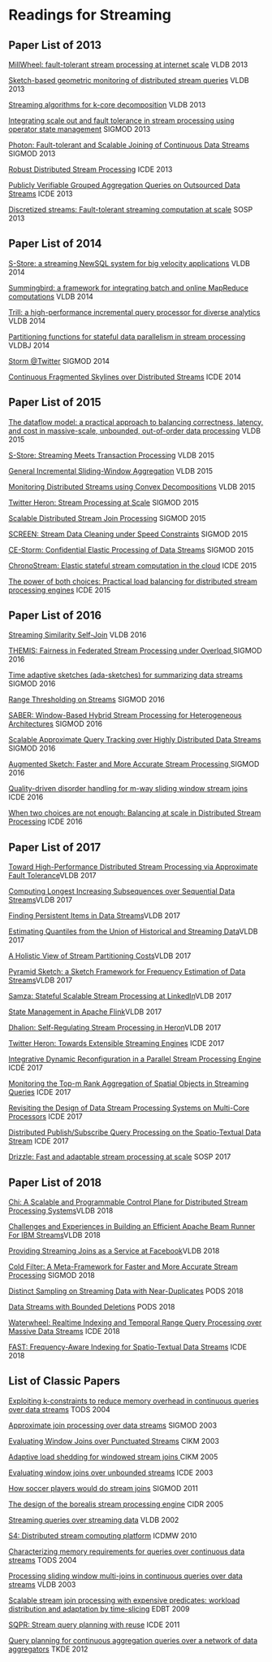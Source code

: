 # Readings for Streaming
## Paper List of 2013
[MillWheel: fault-tolerant stream processing at internet scale](2013/millwheel-vldb2013.pdf) VLDB 2013

[Sketch-based geometric monitoring of distributed stream queries](2013/p937-garofalakis.pdf) VLDB 2013

[Streaming algorithms for k-core decomposition](2013/p433-sariyuce.pdf) VLDB 2013

[Integrating scale out and fault tolerance in stream processing using operator state management](2013/p725-fernandez.pdf) SIGMOD 2013

[Photon: Fault-tolerant and Scalable Joining of Continuous Data Streams](2013/p577-ananthanarayanan.pdf) SIGMOD 2013

[Robust Distributed Stream Processing](2013/06544877.pdf) ICDE 2013

[Publicly Verifiable Grouped Aggregation Queries on Outsourced Data Streams](2013/06544852.pdf) ICDE 2013

[Discretized streams: Fault-tolerant streaming computation at scale](2013/p423-zaharia.pdf) SOSP 2013

## Paper List of 2014
[S-Store: a streaming NewSQL system for big velocity applications](2014/p1633-cetintemel.pdf) VLDB 2014

[Summingbird: a framework for integrating batch and online MapReduce computations](2014/p1441-boykin.pdf) VLDB 2014

[Trill: a high-performance incremental query processor for diverse analytics](2014/p401-chandramouli.pdf) VLDB 2014

[Partitioning functions for stateful data parallelism in stream processing](2014/778_2013_Article_335.pdf) VLDBJ 2014

[Storm @Twitter](2014/ss-storm.pdf) SIGMOD 2014

[Continuous Fragmented Skylines over Distributed Streams](2014/10.1.1.640.2693.pdf) ICDE 2014

## Paper List of 2015
[The dataflow model: a practical approach to balancing correctness, latency, and cost in massive-scale, unbounded, out-of-order data processing](2015/google-dataflow.pdf) VLDB 2015

[S-Store: Streaming Meets Transaction Processing](2015/p2134-meehan) VLDB 2015

[General Incremental Sliding-Window Aggregation](2015/p702-tangwongsan.pdf) VLDB 2015

[Monitoring Distributed Streams using Convex Decompositions](2015/p545-lazerson.pdf) VLDB 2015

[Twitter Heron: Stream Processing at Scale](2015/p239-kulkarni.pdf) SIGMOD 2015

[Scalable Distributed Stream Join Processing](2015/p811-lin.pdf) SIGMOD 2015

[SCREEN: Stream Data Cleaning under Speed Constraints](2015/p827-song.pdf) SIGMOD 2015

[CE-Storm: Confidential Elastic Processing of Data Streams](2015/p859-katsipoulakis.pdf) SIGMOD 2015

[ChronoStream: Elastic stateful stream computation in the cloud](2015/07113328.pdf) ICDE 2015

[The power of both choices: Practical load balancing for distributed stream processing engines](2015/07113279.pdf) ICDE 2015

## Paper List of 2016
[Streaming Similarity Self-Join](2016/p792-defranciscimorales.pdf) VLDB 2016

[THEMIS: Fairness in Federated Stream Processing under Overload ](2016/themis-sigmod2016.pdf) SIGMOD 2016

[Time adaptive sketches (ada-sketches) for summarizing data streams](2016/p1417-shrivastava.pdf) SIGMOD 2016

[Range Thresholding on Streams](2016/p571-qiao.pdf) SIGMOD 2016

[SABER: Window-Based Hybrid Stream Processing for Heterogeneous Architectures](2016/p555-koliousis.pdf) SIGMOD 2016

[Scalable Approximate Query Tracking over Highly Distributed Data Streams](2016/p1497-giatrakos.pdf) SIGMOD 2016

[Augmented Sketch: Faster and More Accurate Stream Processing ](2016/p1449-roy.pdf) SIGMOD 2016

[Quality-driven disorder handling for m-way sliding window stream joins](2016/07498265.pdf) ICDE 2016

[When two choices are not enough: Balancing at scale in Distributed Stream Processing](2016/07498273.pdf) ICDE 2016

## Paper List of 2017
[Toward High-Performance Distributed Stream Processing via Approximate Fault Tolerance](2017/p73-lee.pdf)VLDB 2017

[Computing Longest Increasing Subsequences over Sequential Data Streams](2017/p181-zou.pdf)VLDB 2017

[Finding Persistent Items in Data Streams](2017/p289-dai.pdf)VLDB 2017

[Estimating Quantiles from the Union of Historical and Streaming Data](2017/p433-tirthapura.pdf)VLDB 2017

[A Holistic View of Stream Partitioning Costs](2017/p1286-katsipoulakis.pdf)VLDB 2017

[Pyramid Sketch: a Sketch Framework for Frequency Estimation of Data Streams](2017/p1442-yang.pdf)VLDB 2017

[Samza: Stateful Scalable Stream Processing at LinkedIn](2017/p1634-noghabi.pdf)VLDB 2017

[State Management in Apache Flink](2017/p1718-carbone.pdf)VLDB 2017

[Dhalion: Self-Regulating Stream Processing in Heron](2017/p1825-floratou.pdf)VLDB 2017

[Twitter Heron: Towards Extensible Streaming Engines](2017/07930056.pdf) ICDE 2017

[Integrative Dynamic Reconfiguration in a Parallel Stream Processing Engine](2017/07929977.pdf) ICDE 2017

[Monitoring the Top-m Rank Aggregation of Spatial Objects in Streaming Queries](2017/07930009.pdf) ICDE 2017

[Revisiting the Design of Data Stream Processing Systems on Multi-Core Processors](2017/07930015.pdf) ICDE 2017

[Distributed Publish/Subscribe Query Processing on the Spatio-Textual Data Stream](2017/07930050.pdf) ICDE 2017

[Drizzle: Fast and adaptable stream processing at scale](2017/drizzle-sosp17.pdf) SOSP 2017

## Paper List of 2018
[Chi: A Scalable and Programmable Control Plane for Distributed Stream Processing Systems](2018/p1303-mai.pdf)VLDB 2018

[Challenges and Experiences in Building an Efficient Apache Beam Runner For IBM Streams](2018/p1742-li.pdf)VLDB 2018

[Providing Streaming Joins as a Service at Facebook](2018/p1809-jacques-silva.pdf)VLDB 2018

[Cold Filter: A Meta-Framework for Faster and More Accurate Stream Processing](2018/cf-sigmod18.pdf) SIGMOD 2018

[Distinct Sampling on Streaming Data with Near-Duplicates](2018/pods18-robustL0.pdf) PODS 2018

[Data Streams with Bounded Deletions](2018/p341-jayaram.pdf) PODS 2018

[Waterwheel: Realtime Indexing and Temporal Range Query Processing over Massive Data Streams](2018/08509254.pdf) ICDE 2018

[FAST: Frequency-Aware Indexing for Spatio-Textual Data Streams](2018/08509257.pdf) ICDE 2018

## List of Classic Papers
[Exploiting k-constraints to reduce memory overhead in continuous queries over data streams](classic/2002-52.pdf) TODS 2004

[Approximate join processing over data streams](classic/p40-das.pdf) SIGMOD 2003

[Evaluating Window Joins over Punctuated Streams](classic/f202-ding.pdf) CIKM 2003

[Adaptive load shedding for windowed stream joins ](classic/git-cercs-05-05.pdf) CIKM 2005

[Evaluating window joins over unbounded streams](classic/kang-window.pdf) ICDE 2003

[How soccer players would do stream joins](classic/soccer-players.pdf) SIGMOD 2011

[The design of the borealis stream processing engine](classic/cidr05.pdf) CIDR 2005

[Streaming queries over streaming data](classic/S07P01.pdf) VLDB 2002

[S4: Distributed stream computing platform](classic/s4.pdf) ICDMW 2010

[Characterizing memory requirements for queries over continuous data streams](classic/2002-29.pdf) TODS 2004

[Processing sliding window multi-joins in continuous queries over data streams](classic/multijoins) VLDB 2003

[Scalable stream join processing with expensive predicates: workload distribution and adaptation by time-slicing](classic/10.1.1.503.6030.pdf) EDBT 2009

[SQPR: Stream query planning with reuse](classic/icde11-sqpr.pdf) ICDE 2011

[Query planning for continuous aggregation queries over a network of data aggregators](classic/Rajeev-tkde) TKDE 2012